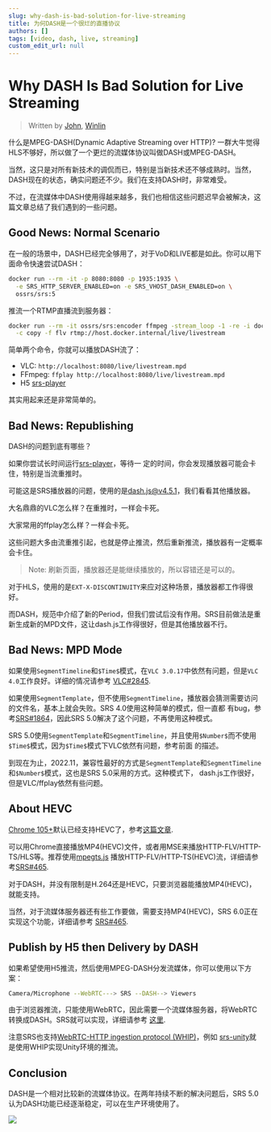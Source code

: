 ```yaml
---
slug: why-dash-is-bad-solution-for-live-streaming
title: 为何DASH是一个很烂的直播协议
authors: []
tags: [video, dash, live, streaming]
custom_edit_url: null
---
```


# Why DASH Is Bad Solution for Live Streaming

> Written by [John](https://github.com/xiaozhihong), [Winlin](https://github.com/winlinvip)

什么是MPEG-DASH(Dynamic Adaptive Streaming over HTTP)? 一群大牛觉得HLS不够好，所以做了一个更烂的流媒体协议叫做DASH或MPEG-DASH。

当然，这只是对所有新技术的调侃而已，特别是当新技术还不够成熟时。当然，DASH现在的状态，确实问题还不少。我们在支持DASH时，非常难受。

不过，在流媒体中DASH使用得越来越多，我们也相信这些问题迟早会被解决，这篇文章总结了我们遇到的一些问题。

<!--truncate-->

## Good News: Normal Scenario

在一般的场景中，DASH已经完全够用了，对于VoD和LIVE都是如此。你可以用下面命令快速尝试DASH：

```bash
docker run --rm -it -p 8080:8080 -p 1935:1935 \
  -e SRS_HTTP_SERVER_ENABLED=on -e SRS_VHOST_DASH_ENABLED=on \
  ossrs/srs:5
```

推流一个RTMP直播流到服务器：

```bash
docker run --rm -it ossrs/srs:encoder ffmpeg -stream_loop -1 -re -i doc/source.flv \
  -c copy -f flv rtmp://host.docker.internal/live/livestream
```

简单两个命令，你就可以播放DASH流了：

* VLC: `http://localhost:8080/live/livestream.mpd`
* FFmpeg: `ffplay http://localhost:8080/live/livestream.mpd`
* H5 [srs-player](http://localhost:8080/players/srs_player.html?stream=livestream.mpd&autostart=true)

其实用起来还是非常简单的。

## Bad News: Republishing

DASH的问题到底有哪些？

如果你尝试长时间运行[srs-player](http://localhost:8080/players/srs_player.html?stream=livestream.mpd&autostart=true)，等待一
定的时间，你会发现播放器可能会卡住，特别是当流重推时。

可能这是SRS播放器的问题，使用的是[dash.js@v4.5.1](https://github.com/Dash-Industry-Forum/dash.js)，我们看看其他播放器。

大名鼎鼎的VLC怎么样？在重推时，一样会卡死。

大家常用的ffplay怎么样？一样会卡死。

这些问题大多由流重推引起，也就是停止推流，然后重新推流，播放器有一定概率会卡住。

> Note: 刷新页面，播放器还是能继续播放的，所以容错还是可以的。

对于HLS，使用的是`EXT-X-DISCONTINUITY`来应对这种场景，播放器都工作得很好。

而DASH，规范中介绍了新的Period，但我们尝试后没有作用。SRS目前做法是重新生成新的MPD文件，这让dash.js工作得很好，但是其他播放器不行。

## Bad News: MPD Mode

如果使用`SegmentTimeline`和`$Time$`模式，在`VLC 3.0.17`中依然有问题，但是`VLC 4.0`工作良好。详细的情况请参考
[VLC#2845](https://code.videolan.org/videolan/vlc/-/merge_requests/2845).

如果使用`SegmentTemplate`，但不使用`SegmentTimeline`，播放器会猜测需要访问的文件名，基本上就会失败。SRS 4.0使用这种简单的模式，但一直都
有bug，参考[SRS#1864](https://github.com/ossrs/srs/issues/1864)，因此SRS 5.0解决了这个问题，不再使用这种模式。

SRS 5.0使用`SegmentTemplate`和`SegmentTimeline`，并且使用`$Number$`而不使用`$Time$`模式，因为`$Time$`模式下VLC依然有问题，参考前面
的描述。

到现在为止，2022.11，兼容性最好的方式是`SegmentTemplate`和`SegmentTimeline`和`$Number$`模式，这也是SRS 5.0采用的方式。这种模式下，
dash.js工作很好，但是VLC/ffplay依然有些问题。

## About HEVC

[Chrome 105+](https://caniuse.com/?search=HEVC)默认已经支持HEVC了，参考[这篇文章](https://zhuanlan.zhihu.com/p/541082191).

可以用Chrome直接播放MP4(HEVC)文件，或者用MSE来播放HTTP-FLV/HTTP-TS/HLS等。推荐使用[mpegts.js](https://github.com/xqq/mpegts.js)
播放HTTP-FLV/HTTP-TS(HEVC)流，详细请参考[SRS#465](https://github.com/ossrs/srs/issues/465#usage).

对于DASH，并没有限制是H.264还是HEVC，只要浏览器能播放MP4(HEVC)，就能支持。

当然，对于流媒体服务器还有些工作要做，需要支持MP4(HEVC)，SRS 6.0正在实现这个功能，详细请参考
[SRS#465](https://github.com/ossrs/srs/issues/465#status-of-hevc-in-srs).

## Publish by H5 then Delivery by DASH

如果希望使用H5推流，然后使用MPEG-DASH分发流媒体，你可以使用以下方案：

```bash
Camera/Microphone --WebRTC---> SRS --DASH--> Viewers
```

由于浏览器推流，只能使用WebRTC，因此需要一个流媒体服务器，将WebRTC转换成DASH。SRS就可以实现，详细请参考
[这里](/docs/v5/doc/getting-started#webrtc-for-live-streaming).

注意SRS也支持[WebRTC-HTTP ingestion protocol (WHIP)](https://datatracker.ietf.org/doc/draft-ietf-wish-whip/)，例如
[srs-unity](https://github.com/ossrs/srs-unity)就是使用WHIP实现Unity环境的推流。

## Conclusion

DASH是一个相对比较新的流媒体协议。在两年持续不断的解决问题后，SRS 5.0认为DASH功能已经逐渐稳定，可以在生产环境使用了。

![](https://ossrs.net/gif/v1/sls.gif?site=ossrs.net&path=/lts/blog-zh/2022-11-25-DASH-Issues)

